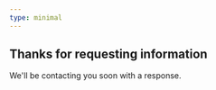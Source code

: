 ```yaml
---
type: minimal
---
```


## Thanks for requesting information

We'll be contacting you soon with a response.